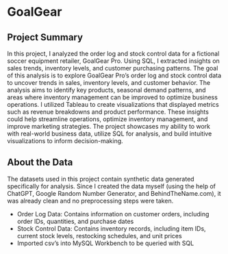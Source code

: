 # GoalGear
 ## Project Summary
In this project, I analyzed the order log and stock control data for a fictional soccer equipment retailer, GoalGear Pro. Using SQL, I extracted insights on sales trends, inventory levels, and customer purchasing patterns. The goal of this analysis is to explore GoalGear Pro’s order log and stock control data to uncover trends in sales, inventory levels, and customer behavior. The analysis aims to identify key products, seasonal demand patterns, and areas where inventory management can be improved to optimize business operations. I utilized Tableau to create visualizations that displayed metrics such as revenue breakdowns and product performance. These insights could help streamline operations, optimize inventory management, and improve marketing strategies. The project showcases my ability to work with real-world business data, utilize SQL for analysis, and build intuitive visualizations to inform decision-making.

## About the Data
The datasets used in this project contain synthetic data generated specifically for analysis. Since I created the data myself (using the help of ChatGPT, Google Random Number Generator, and BehindTheName.com), it was already clean and no preprocessing steps were taken.

- Order Log Data: Contains information on customer orders, including order IDs, quantities, and purchase dates
-	Stock Control Data: Contains inventory records, including item IDs, current stock levels, restocking schedules, and unit prices
-	Imported csv’s into MySQL Workbench to be queried with SQL




